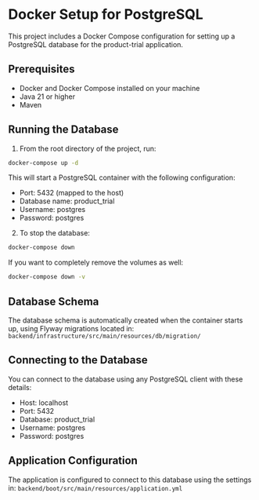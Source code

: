 # Docker Setup for PostgreSQL

This project includes a Docker Compose configuration for setting up a PostgreSQL database for the product-trial application.

## Prerequisites

- Docker and Docker Compose installed on your machine
- Java 21 or higher
- Maven

## Running the Database

1. From the root directory of the project, run:

```bash
docker-compose up -d
```

This will start a PostgreSQL container with the following configuration:
- Port: 5432 (mapped to the host)
- Database name: product_trial
- Username: postgres
- Password: postgres

2. To stop the database:

```bash
docker-compose down
```

If you want to completely remove the volumes as well:

```bash
docker-compose down -v
```

## Database Schema

The database schema is automatically created when the container starts up, using Flyway migrations located in:
`backend/infrastructure/src/main/resources/db/migration/`

## Connecting to the Database

You can connect to the database using any PostgreSQL client with these details:
- Host: localhost
- Port: 5432
- Database: product_trial
- Username: postgres
- Password: postgres

## Application Configuration

The application is configured to connect to this database using the settings in:
`backend/boot/src/main/resources/application.yml`